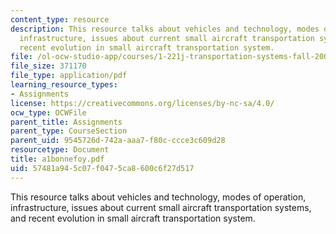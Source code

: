 ```yaml
---
content_type: resource
description: This resource talks about vehicles and technology, modes of operation,
  infrastructure, issues about current small aircraft transportation systems, and
  recent evolution in small aircraft transportation system.
file: /ol-ocw-studio-app/courses/1-221j-transportation-systems-fall-2004/57481a945c07f0475ca8600c6f27d517_a1bonnefoy.pdf
file_size: 371170
file_type: application/pdf
learning_resource_types:
- Assignments
license: https://creativecommons.org/licenses/by-nc-sa/4.0/
ocw_type: OCWFile
parent_title: Assignments
parent_type: CourseSection
parent_uid: 9545726d-742a-aaa7-f80c-ccce3c609d28
resourcetype: Document
title: a1bonnefoy.pdf
uid: 57481a94-5c07-f047-5ca8-600c6f27d517
---
```

This resource talks about vehicles and technology, modes of operation, infrastructure, issues about current small aircraft transportation systems, and recent evolution in small aircraft transportation system.